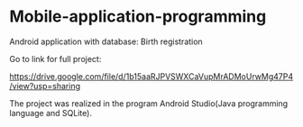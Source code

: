 # Mobile-application-programming
Android application with database: Birth registration

Go to link for full project:

https://drive.google.com/file/d/1b15aaRJPVSWXCaVupMrADMoUrwMg47P4/view?usp=sharing

The project was realized in the program Android Studio(Java programming language and SQLite).
